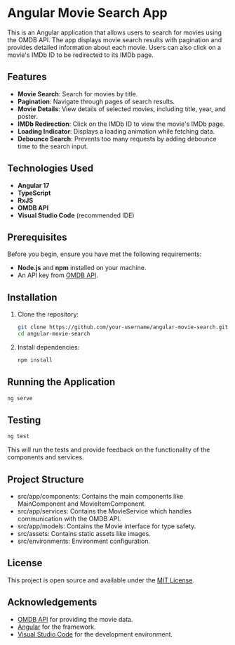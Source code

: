 # Angular Movie Search App

This is an Angular application that allows users to search for movies using the OMDB API. The app displays movie search results with pagination and provides detailed information about each movie. Users can also click on a movie's IMDb ID to be redirected to its IMDb page.

## Features

- **Movie Search**: Search for movies by title.
- **Pagination**: Navigate through pages of search results.
- **Movie Details**: View details of selected movies, including title, year, and poster.
- **IMDb Redirection**: Click on the IMDb ID to view the movie's IMDb page.
- **Loading Indicator**: Displays a loading animation while fetching data.
- **Debounce Search**: Prevents too many requests by adding debounce time to the search input.

## Technologies Used

- **Angular 17**
- **TypeScript**
- **RxJS**
- **OMDB API**
- **Visual Studio Code** (recommended IDE)

## Prerequisites

Before you begin, ensure you have met the following requirements:

- **Node.js** and **npm** installed on your machine.
- An API key from [OMDB API](http://www.omdbapi.com/apikey.aspx).

## Installation

1. Clone the repository:
   ```bash
   git clone https://github.com/your-username/angular-movie-search.git
   cd angular-movie-search
   ```
2. 	Install dependencies:
    ```bash
    npm install
    ```

## Running the Application

```bash
ng serve
```

## Testing

```bash
ng test
```
This will run the tests and provide feedback on the functionality of the components and services.

## Project Structure

- src/app/components: Contains the main components like MainComponent and MovieItemComponent.
- src/app/services: Contains the MovieService which handles communication with the OMDB API.
- src/app/models: Contains the Movie interface for type safety.
- src/assets: Contains static assets like images.
- src/environments: Environment configuration.

## License

This project is open source and available under the [MIT License](LICENSE).

## Acknowledgements

- [OMDB API](http://www.omdbapi.com/) for providing the movie data.
- [Angular](https://angular.io/) for the framework.
- [Visual Studio Code](https://code.visualstudio.com/) for the development environment.
